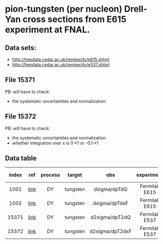 # pion-tungsten (per nucleon) Drell-Yan cross sections from E615 experiment at FNAL.
  
## Data sets:
* http://hepdata.cedar.ac.uk/review/dy/e615.shtml
* http://hepdata.cedar.ac.uk/review/dy/e537.shtml

## File 15371

PB: will have to check:
  -  the systematic uncertainties and normalization

## File 15372

PB: will have to check:
  -  the systematic uncertainties and normalization
  -  whether integration over x is 0->1 or -0.1->1

## Data table

| index | ref              | process | target | obs                 | experiment    | beam energy | table link          |
| :--:  | :--:             | :--:    | :--:   | :--:                | :--:          | :--:        | :--:                |
| 1001  | [link][ref1001]  | DY      |tungsten| dsigma/dpTdQ        | Fermilab E615 | E=252 GeV   | [link][ref1001tab]  |
| 1002  | [link][ref1002]  | DY      |tungsten| dsigma/dpTdxF       | Fermilab E615 | E=252 GeV   | [link][ref1002tab]  |
| 15371 | [link][ref15371] | DY      |tungsten| d2sigma/dpT2dQ      | Fermilab E537 | E=125 GeV   | [link][ref15371tab] |
| 15372 | [link][ref15372] | DY      |tungsten| d2sigma/dpT2dxF     | Fermilab E537 | E=125 GeV   | [link][ref15372tab] |


[ref1001]: https://journals.aps.org/prd/abstract/10.1103/PhysRevD.39.92
[ref1002]: https://journals.aps.org/prd/abstract/10.1103/PhysRevD.39.92
[ref15371]: https://journals.aps.org/prd/abstract/10.1103/PhysRevD.38.1377
[ref15372]: https://journals.aps.org/prd/abstract/10.1103/PhysRevD.38.1377

[ref1001tab]: http://hepdata.cedar.ac.uk/review-cgi/drell1/pi-_N_mu/fnal_615/pt_m
[ref1002tab]: http://hepdata.cedar.ac.uk/review-cgi/drell1/pi-_N_mu/fnal_615/pt_x
[ref15371tab]: http://hepdata.cedar.ac.uk/review-cgi/drell1/pi-_N_mu/fnal_537/pt_m
[ref15372tab]: http://hepdata.cedar.ac.uk/review-cgi/drell1/pi-_N_mu/fnal_537/pt_x



